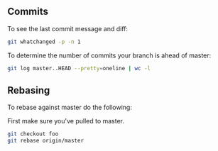 Commits
-------

To see the last commit message and diff:

```bash
git whatchanged -p -n 1
```

To determine the number of commits your branch is ahead of master:

```bash
git log master..HEAD --pretty=oneline | wc -l
```

Rebasing
--------

To rebase against master do the following:

First make sure you've pulled to master.

```bash
git checkout foo
git rebase origin/master
```
